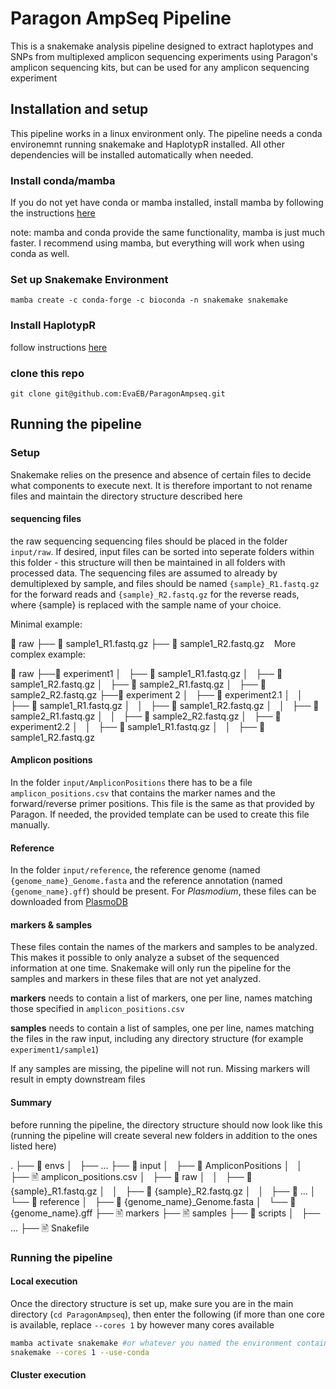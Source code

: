 # Paragon AmpSeq Pipeline
This is a snakemake analysis pipeline designed to extract haplotypes and SNPs from multiplexed amplicon sequencing experiments using Paragon's amplicon sequencing kits, but can be used for any amplicon sequencing experiment

## Installation and setup
This pipeline works in a linux environment only. 
The pipeline needs a conda environemnt running snakemake and HaplotypR installed. All other dependencies will be installed automatically when needed.

### Install conda/mamba
If you do not yet have conda or mamba installed, install mamba by following the instructions [here](https://github.com/conda-forge/miniforge)

note: mamba and conda provide the same functionality, mamba is just much faster. I recommend using mamba, but everything will work when using conda as well.

### Set up Snakemake Environment
```
mamba create -c conda-forge -c bioconda -n snakemake snakemake
```

### Install HaplotypR	
follow instructions [here](https://github.com/lerch-a/HaplotypR)

### clone this repo
```
git clone git@github.com:EvaEB/ParagonAmpseq.git
```

## Running the pipeline
### Setup
Snakemake relies on the presence and absence of certain files to decide what components to execute next. It is therefore important to not rename files and maintain the directory structure described here

#### sequencing files
the raw sequencing sequencing files should be placed in the folder `input/raw`. If desired, input files can be sorted into seperate folders within this folder - this structure will then be maintained in all folders with processed data.
The sequencing files are assumed to already by demultiplexed by sample, and files should be named `{sample}_R1.fastq.gz` for the forward reads and `{sample}_R2.fastq.gz` for the reverse reads, where {sample} is replaced with the sample name of your choice.

Minimal example:

📁 raw
├── 🧬 sample1_R1.fastq.gz
├── 🧬 sample1_R2.fastq.gz
   
More complex example:

📁 raw
├──📁 experiment1
│   ├── 🧬 sample1_R1.fastq.gz
│   ├── 🧬 sample1_R2.fastq.gz
│   ├── 🧬 sample2_R1.fastq.gz
│   ├── 🧬 sample2_R2.fastq.gz
├──📁 experiment 2
│   ├── 📁 experiment2.1
│   │   ├── 🧬 sample1_R1.fastq.gz
│   │   ├── 🧬 sample1_R2.fastq.gz
│   │   ├── 🧬 sample2_R1.fastq.gz
│   │   ├── 🧬 sample2_R2.fastq.gz
│   ├── 📁 experiment2.2
│   │   ├── 🧬 sample1_R1.fastq.gz
│   │   ├── 🧬 sample1_R2.fastq.gz
   

#### Amplicon positions
In the folder `input/AmpliconPositions` there has to be a file `amplicon_positions.csv` that contains the marker names and the forward/reverse primer positions. This file is the same as that provided by Paragon. If needed, the provided template can be used to create this file manually.

#### Reference 
In the folder `input/reference`, the reference genome (named `{genome_name}_Genome.fasta` and the reference annotation (named `{genome_name}.gff`) should be present. For *Plasmodium*, these files can be downloaded from [PlasmoDB](https://plasmodb.org/plasmo/app/downloads)

#### markers & samples
These files contain the names of the markers and samples to be analyzed. This makes it possible to only analyze a subset of the sequenced information at one time. Snakemake will only run the pipeline for the samples and markers in these files that are not yet analyzed.

**markers** needs to contain a list of markers, one per line, names matching those specified in `amplicon_positions.csv`

**samples** needs to contain a list of samples, one per line, names matching the files in the raw input, including any directory structure (for example `experiment1/sample1`)

If any samples are missing, the pipeline will not run. Missing markers will result in empty downstream files

#### Summary
before running the pipeline, the directory structure should now look like this
(running the pipeline will create several new folders in addition to the ones listed here)

.
├── 📁 envs
│   ├── ...
├── 📁 input
│   ├── 📁 AmpliconPositions
│   │   ├── 🖹 amplicon_positions.csv
│   ├── 📁 raw
│   │   ├── 🧬 {sample}_R1.fastq.gz
│   │   ├── 🧬 {sample}_R2.fastq.gz
│   │   ├── 🧬 ...
│   └── 📁 reference
│       ├── 🧬 {genome_name}_Genome.fasta
│       └── 🧬 {genome_name}.gff
├── 🖹 markers
├── 🖹 samples
├── 📁 scripts
│   ├── ...
├── 🖹 Snakefile

### Running the pipeline
#### Local execution
Once the directory structure is set up, make sure you are in the main directory (`cd ParagonAmpseq`), then enter the following (if more than one core is available, replace `--cores 1` by however many cores available

```bash
mamba activate snakemake #or whatever you named the environment containing snakemake
snakemake --cores 1 --use-conda
``` 

#### Cluster execution




